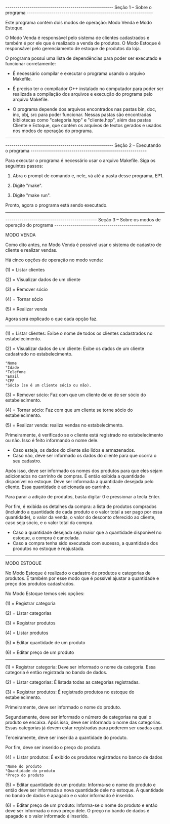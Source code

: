 ----------------------------------------------------- Seção 1 – Sobre o programa --------------------------------------------------------------

Este programa contém dois modos de operação: Modo Venda e Modo Estoque.

O Modo Venda é responsável pelo sistema de clientes cadastrados e também é por ele que é realizado a venda de produtos.
O Modo Estoque é responsável pelo gerenciamento de estoque de produtos da loja.

O programa possui uma lista de dependências para poder ser executado e funcionar corretamente:

- É necessário compilar e executar o programa usando o arquivo Makefile.

- É preciso ter o compilador G++ instalado no computador para poder ser realizada a compilação dos arquivos e execução do programa pelo arquivo Makefile.

- O programa depende dos arquivos encontrados nas pastas bin, doc, inc, obj, src para poder funcionar. Nessas pastas são encontradas bibliotecas como "categoria.hpp" e "cliente.hpp", além das pastas Cliente e Estoque, que contém os arquivos de textos gerados e usados nos modos de operação do programa.

-----------------------------------------------------------------------------------------------------------------------------------------------


----------------------------------------------------- Seção 2 – Executando o programa ---------------------------------------------------------

Para executar o programa é necessário usar o arquivo Makefile. Siga os seguintes passos:

1. Abra o prompt de comando e, nele, vá até a pasta desse programa, EP1.

2. Digite "make".

3. Digite "make run".

Pronto, agora o programa está sendo executado.

-----------------------------------------------------------------------------------------------------------------------------------------------


--------------------------------------------- Seção 3 – Sobre os modos de operação do programa ------------------------------------------------

MODO VENDA


Como dito antes, no Modo Venda é possível usar o sistema de cadastro de cliente e realizar vendas.

Há cinco opções de operação no modo venda:

(1) = Listar clientes

(2) = Visualizar dados de um cliente

(3) = Remover sócio

(4) = Tornar sócio

(5) = Realizar venda

Agora será explicado o que cada opção faz.

-----------------------------------------------------------------------------------------------------------------------------------------------

(1) = Listar clientes: Exibe o nome de todos os clientes cadastrados no estabelecimento.

(2) = Visualizar dados de um cliente: Exibe os dados de um cliente cadastrado no estabelecimento.
	
	°Nome
	°Idade
	°Telefone
	°Email
	°CPF
	°Sócio (se é um cliente sócio ou não).

(3) = Remover sócio: Faz com que um cliente deixe de ser sócio do estabelecimento.

(4) = Tornar sócio: Faz com que um cliente se torne sócio do estabelecimento.

(5) = Realizar venda: realiza vendas no estabelecimento.

Primeiramente, é verificado se o cliente está registrado no estabelecimento ou não. Isso é feito informando o nome dele. 

- Caso esteja, os dados do cliente são lidos e armazenados. 
- Caso não, deve ser informado os dados do cliente para que ocorra o seu cadastro.

Após isso, deve ser informado os nomes dos produtos para que eles sejam adicionados no carrinho de compras. É então exibida a quantidade disponível no estoque. Deve ser informada a quantidade desejada pelo cliente. Essa quantidade é adicionada ao carrinho.

Para parar a adição de produtos, basta digitar 0 e pressionar a tecla Enter.

Por fim, é exibida os detalhes da compra: a lista de produtos comprados (incluindo a quantidade de cada produto e o valor total a ser pago por essa quantidade), o valor da venda, o valor do desconto oferecido ao cliente, caso seja sócio, e o valor total da compra.

- Caso a quantidade desejada seja maior que a quantidade disponível no estoque, a compra é cancelada.
- Caso a compra tenha sido executada com sucesso, a quantidade dos produtos no estoque é reajustada.
-----------------------------------------------------------------------------------------------------------------------------------------------


MODO ESTOQUE

No Modo Estoque é realizado o cadastro de produtos e categorias de produtos. É também por esse modo que é possível ajustar a quantidade e preço dos produtos cadastrados.

No Modo Estoque temos seis opções:

(1) = Registrar categoria

(2) = Listar categorias

(3) = Registrar produtos

(4) = Listar produtos

(5) = Editar quantidade de um produto

(6) = Editar preço de um produto

-----------------------------------------------------------------------------------------------------------------------------------------------

(1) = Registrar categoria: Deve ser informado o nome da categoria. Essa categoria é então registrada no bando de dados.

(2) = Listar categorias: É listada todas as categorias registradas.

(3) = Registrar produtos: É registrado produtos no estoque do estabelecimento.

Primeiramente, deve ser informado o nome do produto.

Segundamente, deve ser informado o número de categorias na qual o produto se encaixa. Após isso, deve ser informado o nome das categorias. Essas categorias já devem estar registradas para poderem ser usadas aqui.

Terceiramente, deve ser inserida a quantidade do produto.

Por fim, deve ser inserido o preço do produto.


(4) = Listar produtos: É exibido os produtos registrados no banco de dados

	°Nome do produto
	°Quantidade do produto
	°Preço do produto


(5) = Editar quantidade de um produto: Informa-se o nome do produto e então deve ser informada a nova quantidade dele no estoque. A quantidade no bando de dados é apagado e o valor informado é inserido.

(6) = Editar preço de um produto: Informa-se o nome do produto e então deve ser informada o novo preço dele. O preço no bando de dados é apagado e o valor informado é inserido.

